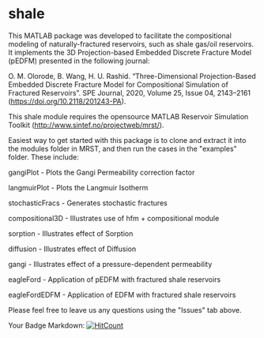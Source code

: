 # shale
This MATLAB package was developed to facilitate the compositional modeling of naturally-fractured reservoirs, such as shale gas/oil reservoirs. It implements the 3D Projection-based Embedded Discrete Fracture Model (pEDFM) presented in the following journal:

   O. M. Olorode, B. Wang, H. U. Rashid. “Three-Dimensional Projection-Based Embedded Discrete Fracture Model for Compositional Simulation of Fractured Reservoirs”. SPE Journal, 2020, Volume 25, Issue 04, 2143–2161 (https://doi.org/10.2118/201243-PA).

This shale module requires the opensource MATLAB Reservoir Simulation Toolkit (http://www.sintef.no/projectweb/mrst/). 

Easiest way to get started with this package is to clone and extract it into the modules folder in MRST, and then run the cases in the "examples" folder. These include:

   gangiPlot       - Plots the Gangi Permeability correction factor
   
   langmuirPlot    - Plots the Langmuir Isotherm
   
   stochasticFracs - Generates stochastic fractures
   
   compositional3D - Illustrates use of hfm + compositional module 
   
   sorption        - Illustrates effect of Sorption
   
   diffusion       - Illustrates effect of Diffusion
   
   gangi           - Illustrates effect of a pressure-dependent permeability
   
   eagleFord       - Application of pEDFM with fractured shale reservoirs 
   
   eagleFordEDFM   - Application of EDFM with fractured shale reservoirs

Please feel free to leave us any questions using the "Issues" tab above.

Your Badge Markdown:
[![HitCount](http://hits.dwyl.com/UnconvRS/repo/shale.svg)](http://hits.dwyl.com/UnconvRS/repo/shale)
